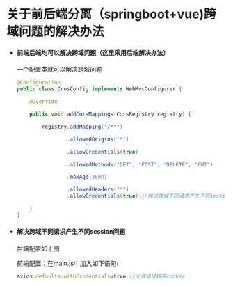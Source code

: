 # 关于前后端分离（springboot+vue)跨域问题的解决办法

* #### 前端后端均可以解决跨域问题（这里采用后端解决办法）

  一个配置类就可以解决跨域问题

  ```java
  @Configuration
  public class CrosConfig implements WebMvcConfigurer {
  
      @Override
  
      public void addCorsMappings(CorsRegistry registry) {
  
          registry.addMapping("/**")
  
                  .allowedOrigins("*")
  
                  .allowCredentials(true)
  
                  .allowedMethods("GET", "POST", "DELETE", "PUT")
  
                  .maxAge(3600)
  
                  .allowedHeaders("*")
                  .allowCredentials(true);//解决跨域不同请求产生不同session问题
  
      }
  }
  ```



* ####  解决跨域不同请求产生不同session问题

   后端配置如上图

   前端配置：在main.js中加入如下语句:

  ```javascript
  axios.defaults.withCredentials=true //允许请求携带cookie
  ```

  